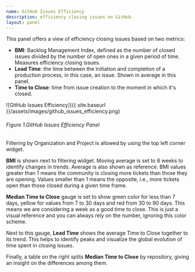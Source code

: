 ```yaml
---
name: GitHub Issues Efficiency
description: efficiency closing issues on GitHub.
layout: panel
---
```


This panel offers a view of efficiency closing issues based on two metrics:
* **BMI**: Backlog Management Index, defined as the number of closed issues divided
  by the number of open ones in a given period of time. Measures efficiency closing issues.
* **Lead Time**:  the time between the initiation and completion of a production
  process, in this case, an issue. Shown in average in this panel.
* **Time to Close**: time from issue creation to the moment in which it's closed.

![GitHub Issues Efficiency]({{ site.baseurl }}/assets/images/github_issues_efficiency.png)
###### Figure 1.GitHub Issues Efficiency Panel

Filtering by Organization and Project is allowed by using the top left corner
widget.

**BMI** is shown next to filtering widget. Moving average is set to 8 weeks
to identify changes in trends. Average is also shown as reference. BMI values
greater than 1 means the community is closing more tickets than those they are
opening. Values smaller than 1 means the opposite, i.e., more tickets open than
those closed during a given time frame.

**Median Time to Close** gauge is set to show green color for less than 7 days, yellow
for values from 7 to 30 days and red from 30 to 90 days. This means we are
considering a week as a good time to close. This is just a visual reference and
you can always rely on the number, ignoring this color scheme.

Next to this gauge, **Lead Time** shows the average Time to Close together to its
trend. This helps to identify peaks and visualize the global evolution of time
spent in closing issues.

Finally, a table on the right splits **Median Time to Close** by repository,
giving an insight on the differences among them.
